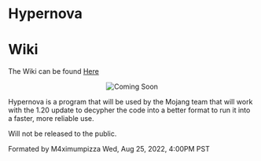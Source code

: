# Hypernova

# Wiki

The Wiki can be found [Here](https://github.com/M4ximumPizza/Hypernova/wiki/Hypernova)

<p align="center">
  <img src="https://lh3.googleusercontent.com/uMA1GInrmO5d_ugj-mCj7rimqA5OXdunOueFgcEAPhtifRZbp7B6wnRfngwltKbyo4r3cIB-ehUg0VNhjUN6" alt="Coming Soon">
</p>

Hypernova is a program that will be used by the Mojang team that will work with the 1.20 update to decypher the code
into a better format to run it into a faster, more reliable use. 

Will not be released to the public.

Formated by M4ximumpizza Wed, Aug 25, 2022, 4:00PM PST
